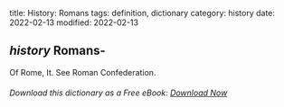 title: History: Romans
tags: definition, dictionary
category: history
date: 2022-02-13
modified: 2022-02-13

## _history_  Romans-
Of    Rome, It.
 See   Roman Confederation.


###### Download *this* dictionary as a Free eBook: [Download Now]({static}static/SerfHistoryDictionary.pdf)

